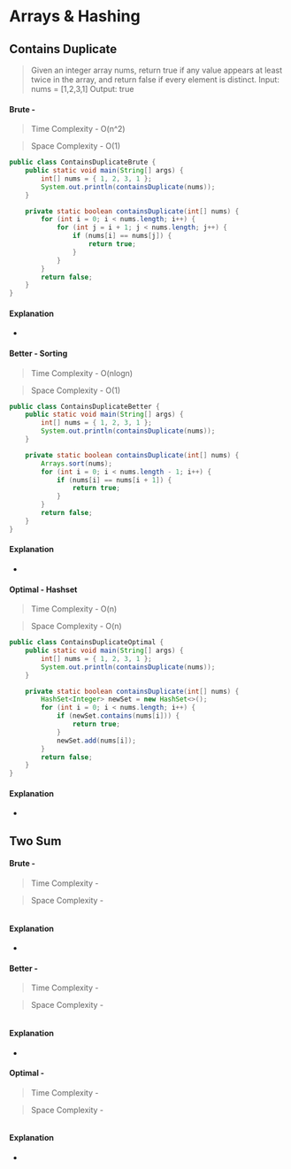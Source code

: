 # **Arrays & Hashing**

## **Contains Duplicate**
>Given an integer array nums, return true if any value appears at least twice in the array, and return false if every element is distinct.
Input: nums = [1,2,3,1]
Output: true
#### Brute - 
>Time Complexity - O(n^2)

>Space Complexity - O(1)
```java
public class ContainsDuplicateBrute {
    public static void main(String[] args) {
        int[] nums = { 1, 2, 3, 1 };
        System.out.println(containsDuplicate(nums));
    }

    private static boolean containsDuplicate(int[] nums) {
        for (int i = 0; i < nums.length; i++) {
            for (int j = i + 1; j < nums.length; j++) {
                if (nums[i] == nums[j]) {
                    return true;
                }
            }
        }
        return false;
    }
}
```
#### Explanation

-

#### Better - Sorting
>Time Complexity - O(nlogn)

>Space Complexity - O(1)
```java
public class ContainsDuplicateBetter {
    public static void main(String[] args) {
        int[] nums = { 1, 2, 3, 1 };
        System.out.println(containsDuplicate(nums));
    }

    private static boolean containsDuplicate(int[] nums) {
        Arrays.sort(nums);
        for (int i = 0; i < nums.length - 1; i++) {
            if (nums[i] == nums[i + 1]) {
                return true;
            }
        }
        return false;
    }
}
```
#### Explanation

-

#### Optimal - Hashset
>Time Complexity - O(n)

>Space Complexity - O(n)

```java
public class ContainsDuplicateOptimal {
    public static void main(String[] args) {
        int[] nums = { 1, 2, 3, 1 };
        System.out.println(containsDuplicate(nums));
    }

    private static boolean containsDuplicate(int[] nums) {
        HashSet<Integer> newSet = new HashSet<>();
        for (int i = 0; i < nums.length; i++) {
            if (newSet.contains(nums[i])) {
                return true;
            }
            newSet.add(nums[i]);
        }
        return false;
    }
}
```
#### Explanation

-
## **Two Sum**
>
#### Brute - 
>Time Complexity - 

>Space Complexity - 
```java

```
#### Explanation

-

#### Better - 
>Time Complexity - 

>Space Complexity - 
```java

```
#### Explanation

-

#### Optimal -
>Time Complexity - 

>Space Complexity - 

```java

```
#### Explanation

-